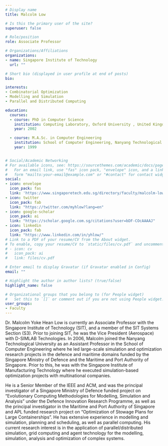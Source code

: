 ```yaml
---
# Display name
title: Malcolm Low

# Is this the primary user of the site?
superuser: false

# Role/position
role: Associate Professor

# Organizations/Affiliations
organizations:
- name: Singapore Institute of Technology
  url: ""

# Short bio (displayed in user profile at end of posts)
bio: 

interests:
- Combinatorial Optimization
- Modelling and Simulation
- Parallel and Distributed Computing

education:
  courses:
  - course: PhD in Computer Science
    institution: Computing Laboratory, Oxford University , United Kingdom
    year: 2002

  - course: M.A.Sc. in Computer Engineering
    institution: School of Computer Engineering, Nanyang Technological University , Singapore
    year: 1999


# Social/Academic Networking
# For available icons, see: https://sourcethemes.com/academic/docs/page-builder/#icons
#   For an email link, use "fas" icon pack, "envelope" icon, and a link in the
#   form "mailto:your-email@example.com" or "#contact" for contact widget.
social:
- icon: envelope
  icon_pack: fas
  link: 'https://www.singaporetech.edu.sg/directory/faculty/malcolm-low'
- icon: twitter
  icon_pack: fab
  link: "https://twitter.com/myhlow?lang=en"
- icon: google-scholar
  icon_pack: ai
  link: "https://scholar.google.com.sg/citations?user=bDF-COcAAAAJ"
- icon: linkedin
  icon_pack: fab
  link: "https://www.linkedin.com/in/yhlow/"
# Link to a PDF of your resume/CV from the About widget.
# To enable, copy your resume/CV to `static/files/cv.pdf` and uncomment the lines below.
# - icon: cv
#   icon_pack: ai
#   link: files/cv.pdf

# Enter email to display Gravatar (if Gravatar enabled in Config)
email: ""

# Highlight the author in author lists? (true/false)
highlight_name: false

# Organizational groups that you belong to (for People widget)
#   Set this to `[]` or comment out if you are not using People widget.
user_groups:
- Faculty
---
```


Dr. Malcolm Yoke Hean Low is currently an Associate Professor with the Singapore Institute of Technology (SIT), and a member of the SIT Systems Section (S3). Prior to joining SIT, he was the Vice President (Aerospace) with D-SIMLAB Technologies. In 2006, Malcolm joined the Nanyang Technological University as an Assistant Professor in the School of Computer Engineering where he led large-scale simulation and optimization research projects in the defence and maritime domains funded by the Singapore Ministry of Defence and the Maritime and Port Authority of Singapore. Prior to this, he was with the Singapore Institute of Manufacturing Technology where he executed simulation-based optimization projects with multinational companies.

He is a Senior Member of the IEEE and ACM, and was the principal investigator of a Singapore Ministry of Defence funded project on “Evolutionary Computing Methodologies for Modelling, Simulation and Analysis” under the Defence Innovation Research Programme, as well as the principal investigator in the Maritime and Port Authority of Singapore and APL funded research project on “Optimization of Stowage Plans for Large Containerships”. He has extensive experience in modelling and simulation, planning and scheduling, as well as parallel computing. His current research interest is in the application of parallel/distributed simulation, grid computing and agent technology for the modelling, simulation, analysis and optimization of complex systems.
